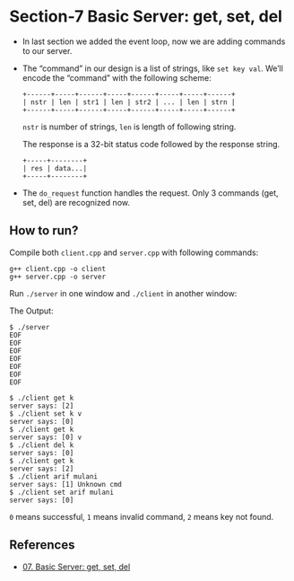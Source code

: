 # Section-7 Basic Server: get, set, del
- In last section we added the event loop, now we are adding commands to our server.
- The “command” in our design is a list of strings, like `set key val`. We’ll encode the “command” with the following scheme:

    ```
    +------+-----+------+-----+------+-----+-----+------+
    | nstr | len | str1 | len | str2 | ... | len | strn |
    +------+-----+------+-----+------+-----+-----+------+
    ```
    `nstr` is number of strings, `len` is length of following string.

    The response is a 32-bit status code followed by the response string.
    ```
    +-----+--------+
    | res | data...|
    +-----+--------+
    ```
- The `do_request` function handles the request. Only 3 commands (get, set, del) are recognized now.


## How to run?
Compile both `client.cpp` and `server.cpp` with following commands:
```
g++ client.cpp -o client
g++ server.cpp -o server
```
Run `./server` in one window and `./client` in another window:

The Output:
```
$ ./server
EOF
EOF
EOF
EOF
EOF
EOF
EOF

$ ./client get k
server says: [2]
$ ./client set k v
server says: [0]
$ ./client get k
server says: [0] v
$ ./client del k
server says: [0]
$ ./client get k
server says: [2]
$ ./client arif mulani
server says: [1] Unknown cmd
$ ./client set arif mulani
server says: [0] 
```
`0` means successful, `1` means invalid command, `2` means key not found.
## References
- [07. Basic Server: get, set, del](https://build-your-own.org/redis/07_basic_server)